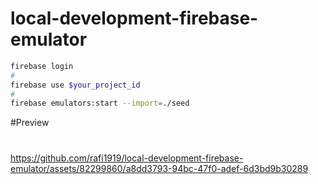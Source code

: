 # local-development-firebase-emulator

```bash
firebase login
#
firebase use $your_project_id
#
firebase emulators:start --import=./seed

```

#Preview

#

https://github.com/rafi1919/local-development-firebase-emulator/assets/82299860/a8dd3793-94bc-47f0-adef-6d3bd9b30289

